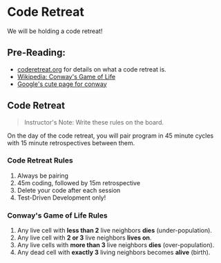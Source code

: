 # Code Retreat

We will be holding a code retreat!

## Pre-Reading:

* [coderetreat.org](coderetreat.org) for details on what a code retreat is.
* [Wikipedia: Conway's Game of Life](http://en.wikipedia.org/wiki/Conway's_Game_of_Life)
* [Google's cute page for conway](https://www.google.com/webhp?sourceid=chrome-instant&ion=1&espv=2&ie=UTF-8#q=conway's+game+of+life)

## Code Retreat
> Instructor's Note: Write these rules on the board.

On the day of the code retreat, you will pair program in 45 minute cycles with 15 minute retrospectives between them.

### Code Retreat Rules

1. Always be pairing
2. 45m coding, followed by 15m retrospective
3. Delete your code after each session
4. Test-Driven Development only!

### Conway's Game of Life Rules

1. Any live cell with <strong>less than 2</strong> live neighbors <strong>dies</strong> (under-population).
2. Any live cell with <strong>2 or 3</strong> live neighbors <strong>lives on</strong>.
3. Any live cells with <strong>more than 3</strong> live neighbors <strong>dies</strong> (over-population).
4. Any dead cell with <strong>exactly 3</strong> living neighbors becomes <strong>alive</strong> (birth).
